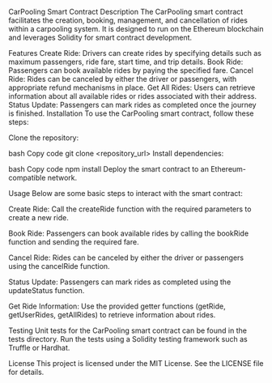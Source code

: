 CarPooling Smart Contract
Description
The CarPooling smart contract facilitates the creation, booking, management, and cancellation of rides within a carpooling system. It is designed to run on the Ethereum blockchain and leverages Solidity for smart contract development.

Features
Create Ride: Drivers can create rides by specifying details such as maximum passengers, ride fare, start time, and trip details.
Book Ride: Passengers can book available rides by paying the specified fare.
Cancel Ride: Rides can be canceled by either the driver or passengers, with appropriate refund mechanisms in place.
Get All Rides: Users can retrieve information about all available rides or rides associated with their address.
Status Update: Passengers can mark rides as completed once the journey is finished.
Installation
To use the CarPooling smart contract, follow these steps:

Clone the repository:

bash
Copy code
git clone <repository_url>
Install dependencies:

bash
Copy code
npm install
Deploy the smart contract to an Ethereum-compatible network.

Usage
Below are some basic steps to interact with the smart contract:

Create Ride: Call the createRide function with the required parameters to create a new ride.

Book Ride: Passengers can book available rides by calling the bookRide function and sending the required fare.

Cancel Ride: Rides can be canceled by either the driver or passengers using the cancelRide function.

Status Update: Passengers can mark rides as completed using the updateStatus function.

Get Ride Information: Use the provided getter functions (getRide, getUserRides, getAllRides) to retrieve information about rides.

Testing
Unit tests for the CarPooling smart contract can be found in the tests directory. Run the tests using a Solidity testing framework such as Truffle or Hardhat.

License
This project is licensed under the MIT License. See the LICENSE file for details.

